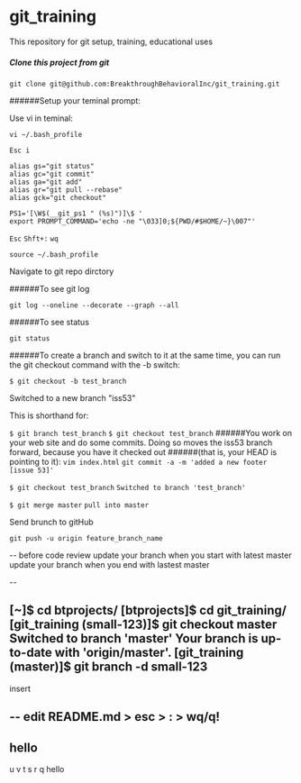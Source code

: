 # git_training


This repository for git setup, training, educational uses


##### Clone this project from git
`git clone git@github.com:BreakthroughBehavioralInc/git_training.git`

######Setup your teminal prompt:

Use vi in teminal:

`vi ~/.bash_profile`

```
Esc i
```

```
alias gs="git status"
alias gc="git commit"
alias ga="git add"
alias gr="git pull --rebase"
alias gck="git checkout"

PS1='[\W$(__git_ps1 " (%s)")]\$ '
export PROMPT_COMMAND='echo -ne "\033]0;${PWD/#$HOME/~}\007"'

```
`Esc`
`Shft+:`
`wq`

`source ~/.bash_profile`

Navigate to git repo dirctory

######To see git log

`git log --oneline --decorate --graph --all`

######To see status

`git status`

######To create a branch and switch to it at the same time, you can run the git checkout command with the -b switch:

`$ git checkout -b test_branch`

Switched to a new branch "iss53"

This is shorthand for:

`$ git branch test_branch`
`$ git checkout test_branch`
######You work on your web site and do some commits. Doing so moves the iss53 branch forward, because you have it checked out ######(that is, your HEAD is pointing to it):
`vim index.html`
`git commit -a -m 'added a new footer [issue 53]'`

`$ git checkout test_branch`
`Switched to branch 'test_branch'`

`$ git merge master` `pull into master`

Send brunch to gitHub

`git push -u origin feature_branch_name`


--
before code review 
update your branch when you start with latest master
update your branch when you end with lastest master


--

[~]$ cd btprojects/
[btprojects]$ cd git_training/
[git_training (small-123)]$ git checkout master
Switched to branch 'master'
Your branch is up-to-date with 'origin/master'.
[git_training (master)]$ git branch -d small-123
--
insert

--
edit README.md > esc > : > wq/q! 
--
hello
--
u
v
t
s
r
q
hello
